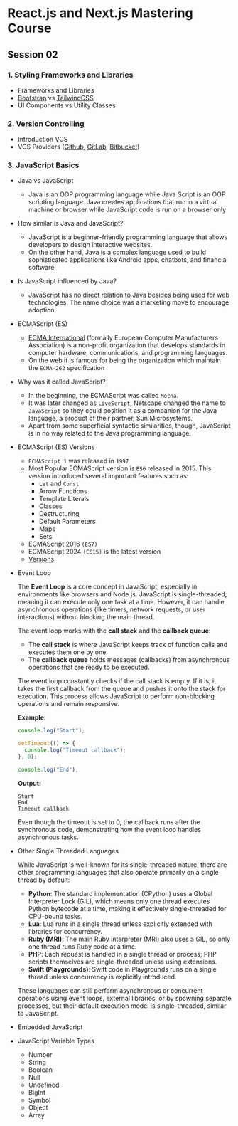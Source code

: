 # React.js and Next.js Mastering Course

## Session 02

### 1. Styling Frameworks and Libraries

- Frameworks and Libraries
- [Bootstrap](https://getbootstrap.com/) vs [TailwindCSS](https://tailwindcss.com/)
- UI Components vs Utility Classes

### 2. Version Controlling

- Introduction VCS
- VCS Providers ([Github](https://github.com), [GitLab](https://gitlab.com), [Bitbucket](https://bitbucket.com))

### 3. JavaScript Basics

- Java vs JavaScript
  - Java is an OOP programming language while Java Script is an OOP scripting language. Java creates applications that run in a virtual machine or browser while JavaScript code is run on a browser only
- How similar is Java and JavaScript?
  - JavaScript is a beginner-friendly programming language that allows developers to design interactive websites.
  - On the other hand, Java is a complex language used to build sophisticated applications like Android apps, chatbots, and financial software
- Is JavaScript influenced by Java?
  - JavaScript has no direct relation to Java besides being used for web technologies. The name choice was a marketing move to encourage adoption.
- ECMAScript (ES)
  - [ECMA International](https://ecma-international.org/) (formally European Computer Manufacturers Association) is a non-profit organization that develops standards in computer hardware, communications, and programming languages.
  - On the web it is famous for being the organization which maintain the `ECMA-262` specification
- Why was it called JavaScript?
  - In the beginning, the ECMAScript was called `Mocha`.
  - It was later changed as `LiveScript`, Netscape changed the name to `JavaScript` so they could position it as a companion for the Java language, a product of their partner, Sun Microsystems.
  - Apart from some superficial syntactic similarities, though, JavaScript is in no way related to the Java programming language.
- ECMAScript (ES) Versions

  - `ECMAScript 1` was released in `1997`
  - Most Popular ECMAScript version is `ES6` released in 2015. This version introduced several important features such as:
    - `Let` and `Const`
    - Arrow Functions
    - Template Literals
    - Classes
    - Destructuring
    - Default Parameters
    - Maps
    - Sets
  - ECMAScript 2016 `(ES7)`
  - ECMAScript 2024 `(ES15)` is the latest version
  - [Versions](https://webreference.com/javascript/basics/versions/)

- Event Loop

  The **Event Loop** is a core concept in JavaScript, especially in environments like browsers and Node.js. JavaScript is single-threaded, meaning it can execute only one task at a time. However, it can handle asynchronous operations (like timers, network requests, or user interactions) without blocking the main thread.

  The event loop works with the **call stack** and the **callback queue**:

  - The **call stack** is where JavaScript keeps track of function calls and executes them one by one.
  - The **callback queue** holds messages (callbacks) from asynchronous operations that are ready to be executed.

  The event loop constantly checks if the call stack is empty. If it is, it takes the first callback from the queue and pushes it onto the stack for execution. This process allows JavaScript to perform non-blocking operations and remain responsive.

  **Example:**

  ```js
  console.log("Start");

  setTimeout(() => {
    console.log("Timeout callback");
  }, 0);

  console.log("End");
  ```

  **Output:**

  ```
  Start
  End
  Timeout callback
  ```

  Even though the timeout is set to 0, the callback runs after the synchronous code, demonstrating how the event loop handles asynchronous tasks.

- Other Single Threaded Languages

  While JavaScript is well-known for its single-threaded nature, there are other programming languages that also operate primarily on a single thread by default:

  - **Python**: The standard implementation (CPython) uses a Global Interpreter Lock (GIL), which means only one thread executes Python bytecode at a time, making it effectively single-threaded for CPU-bound tasks.
  - **Lua**: Lua runs in a single thread unless explicitly extended with libraries for concurrency.
  - **Ruby (MRI)**: The main Ruby interpreter (MRI) also uses a GIL, so only one thread runs Ruby code at a time.
  - **PHP**: Each request is handled in a single thread or process; PHP scripts themselves are single-threaded unless using extensions.
  - **Swift (Playgrounds)**: Swift code in Playgrounds runs on a single thread unless concurrency is explicitly introduced.

  These languages can still perform asynchronous or concurrent operations using event loops, external libraries, or by spawning separate processes, but their default execution model is single-threaded, similar to JavaScript.

- Embedded JavaScript

- JavaScript Variable Types
  - Number
  - String
  - Boolean
  - Null
  - Undefined
  - BigInt
  - Symbol
  - Object
  - Array
